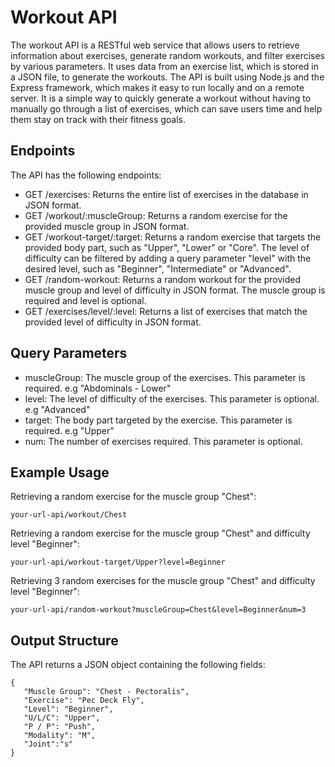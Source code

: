 # Workout API

The workout API is a RESTful web service that allows users to retrieve information about exercises, generate random workouts, and filter exercises by various parameters. It uses data from an exercise list, which is stored in a JSON file, to generate the workouts. The API is built using Node.js and the Express framework, which makes it easy to run locally and on a remote server. It is a simple way to quickly generate a workout without having to manually go through a list of exercises, which can save users time and help them stay on track with their fitness goals.

## Endpoints

The API has the following endpoints:

- GET /exercises: Returns the entire list of exercises in the database in JSON format.
- GET /workout/:muscleGroup: Returns a random exercise for the provided muscle group in JSON format.
- GET /workout-target/:target: Returns a random exercise that targets the provided body part, such as "Upper", "Lower" or "Core". The level of difficulty can be filtered by adding a query parameter "level" with the desired level, such as "Beginner", "Intermediate" or "Advanced".
- GET /random-workout: Returns a random workout for the provided muscle group and level of difficulty in JSON format. The muscle group is required and level is optional.
- GET /exercises/level/:level: Returns a list of exercises that match the provided level of difficulty in JSON format.

## Query Parameters

- muscleGroup: The muscle group of the exercises. This parameter is required. e.g "Abdominals - Lower"
- level: The level of difficulty of the exercises. This parameter is optional. e.g "Advanced"
- target: The body part targeted by the exercise. This parameter is required. e.g "Upper"
- num: The number of exercises required. This parameter is optional.

## Example Usage

Retrieving a random exercise for the muscle group "Chest":

 ```your-url-api/workout/Chest ```

Retrieving a random exercise for the muscle group "Chest" and difficulty level "Beginner":

 ```your-url-api/workout-target/Upper?level=Beginner ```
 
Retrieving 3 random exercises for the muscle group "Chest" and difficulty level "Beginner":

 ```your-url-api/random-workout?muscleGroup=Chest&level=Beginner&num=3 ```
 
 
## Output Structure

The API returns a JSON object containing the following fields:

 ```
 {
    "Muscle Group": "Chest - Pectoralis",
    "Exercise": "Pec Deck Fly",
    "Level": "Beginner",
    "U/L/C": "Upper",
    "P / P": "Push",
    "Modality": "M",
    "Joint":"s"
}

